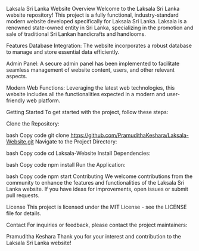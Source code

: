 Laksala Sri Lanka Website
Overview
Welcome to the Laksala Sri Lanka website repository! This project is a fully functional, industry-standard modern website developed specifically for Laksala Sri Lanka. Laksala is a renowned state-owned entity in Sri Lanka, specializing in the promotion and sale of traditional Sri Lankan handicrafts and handlooms.

Features
Database Integration: The website incorporates a robust database to manage and store essential data efficiently.

Admin Panel: A secure admin panel has been implemented to facilitate seamless management of website content, users, and other relevant aspects.

Modern Web Functions: Leveraging the latest web technologies, this website includes all the functionalities expected in a modern and user-friendly web platform.

Getting Started
To get started with the project, follow these steps:

Clone the Repository:

bash
Copy code
git clone https://github.com/PramudithaKeshara/Laksala-Website.git
Navigate to the Project Directory:

bash
Copy code
cd Laksala-Website
Install Dependencies:

bash
Copy code
npm install
Run the Application:

bash
Copy code
npm start
Contributing
We welcome contributions from the community to enhance the features and functionalities of the Laksala Sri Lanka website. If you have ideas for improvements, open issues or submit pull requests.

License
This project is licensed under the MIT License - see the LICENSE file for details.

Contact
For inquiries or feedback, please contact the project maintainers:

Pramuditha Keshara
Thank you for your interest and contribution to the Laksala Sri Lanka website!
